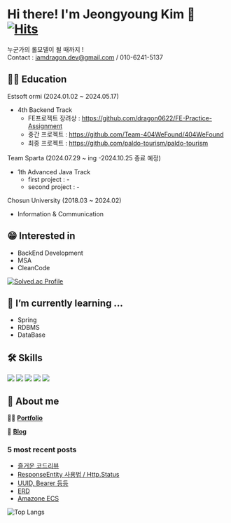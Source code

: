 # Hi there! I'm Jeongyoung Kim 👋 [![Hits](https://hits.seeyoufarm.com/api/count/incr/badge.svg?url=https%3A%2F%2Fgithub.com%2Fdragon0622&count_bg=%237FB8FF&title_bg=%23555555&icon=&icon_color=%23E7E7E7&title=hits&edge_flat=false)](https://hits.seeyoufarm.com)
누군가의 롤모델이 될 때까지 ! </br>
Contact : iamdragon.dev@gmail.com / 010-6241-5137

## 👨‍🎓 Education
Estsoft ormi (2024.01.02 ~ 2024.05.17)
  - 4th Backend Track
    - FE프로젝트 장려상 : https://github.com/dragon0622/FE-Practice-Assignment
    - 중간 프로젝트 : https://github.com/Team-404WeFound/404WeFound
    - 최종 프로젝트 : https://github.com/paldo-tourism/paldo-tourism

Team  Sparta (2024.07.29 ~ ing -2024.10.25 종료 예정)
  - 1th Advanced Java Track
    - first project : -
    - second project : - 
    
Chosun University (2018.03 ~ 2024.02)
  - Information & Communication
 
## 😁 Interested in
- BackEnd Development
- MSA
- CleanCode
  
[![Solved.ac Profile](http://mazassumnida.wtf/api/v2/generate_badge?boj=milk5137)](https://solved.ac/milk5137/)


## 🌱 I’m currently learning ...
- Spring
- RDBMS
- DataBase

## 🛠️ Skills
<div> 

  <img src="https://img.shields.io/badge/java-007396?style=flat-square&logo=java&logoColor=white"/>
  <img src="https://img.shields.io/badge/Spring-6DB33F?style=flat-square&logo=Spring&logoColor=white"/>
  <img src="https://img.shields.io/badge/SpringBoot-6DB33F?style=flat-square&logo=Springboot&logoColor=white"/>
  <img src="https://img.shields.io/badge/HTML5-E34F26?style=flat-square&logo=html5&logoColor=white"/>
  <img src="https://img.shields.io/badge/CSS3-1572B6?style=flat-square&logo=css3&logoColor=white"/>

</div>

## 🐉 About me
🙋‍♂️ [**Portfolio**](https://github.com/dragon0622/dragon0622)

💾 [**Blog**](https://velog.io/@iamdragon/posts)


### 5 most recent posts
<!-- BLOG-POST-LIST:START -->
- [즐거운 코드리뷰](https://velog.io/@iamdragon/%EC%A6%90%EA%B1%B0%EC%9A%B4-%EC%BD%94%EB%93%9C%EB%A6%AC%EB%B7%B0)
- [ResponseEntity 사용법 / Http.Status](https://velog.io/@iamdragon/ResponseEntity-%EC%82%AC%EC%9A%A9%EB%B2%95-Http.Status)
- [UUID, Bearer 등등](https://velog.io/@iamdragon/UUID-Bearer-%EB%93%B1%EB%93%B1)
- [ERD](https://velog.io/@iamdragon/ERD)
- [Amazone ECS](https://velog.io/@iamdragon/Amazone-ECS)
<!-- BLOG-POST-LIST:END -->

![Top Langs](https://github-readme-stats.vercel.app/api/top-langs/?username=dragon0622&theme=dark)


<!--[Jeongyoung's GitHub stats](https://github-readme-stats.vercel.app/api?username=dragon0622&show_icons=true&theme=dark)-->

